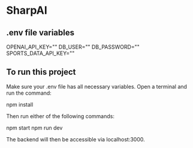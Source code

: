 # SharpAI

## .env file variables

OPENAI_API_KEY=""
DB_USER=""
DB_PASSWORD=""
SPORTS_DATA_API_KEY=""

## To run this project

Make sure your .env file has all necessary variables. Open a terminal and run the command:

npm install

Then run either of the following commands:

npm start
npm run dev

The backend will then be accessible via localhost:3000.

